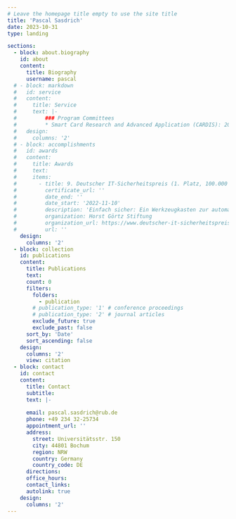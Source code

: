 ```yaml
---
# Leave the homepage title empty to use the site title
title: 'Pascal Sasdrich'
date: 2023-10-31
type: landing

sections:
  - block: about.biography
    id: about
    content:
      title: Biography
      username: pascal
  # - block: markdown
  #   id: service
  #   content:
  #     title: Service
  #     text: |-
  #         ### Program Committees
  #         * Smart Card Research and Advanced Application (CARDIS): 2021 - 2022
  #   design:
  #     columns: '2'
  # - block: accomplishments
  #   id: awards
  #   content:
  #     title: Awards
  #     text:
  #     items:
  #       - title: 9. Deutscher IT-Sicherheitspreis (1. Platz, 100.000 €)
  #         certificate_url: ''
  #         date_end: ''
  #         date_start: '2022-11-10'
  #         description: 'Einfach sicher: Ein Werkzeugkasten zur automatisierten Erstellung geschützter Hardware (zusammen mit David Knichel, Amir Moradi und Nicolai Müller)'
  #         organization: Horst Görtz Stiftung
  #         organization_url: https://www.deutscher-it-sicherheitspreis.de/
  #         url: ''
    design:
      columns: '2'
  - block: collection
    id: publications
    content:
      title: Publications
      text:
      count: 0
      filters:
        folders:
          - publication
        # publication_type: '1' # conference proceedings
        # publication_type: '2' # journal articles
        exclude_future: true
        exclude_past: false
      sort_by: 'Date'
      sort_ascending: false
    design:
      columns: '2'
      view: citation
  - block: contact
    id: contact
    content:
      title: Contact
      subtitle:
      text: |-
       
      email: pascal.sasdrich@rub.de
      phone: +49 234 32-25734
      appointment_url: ''
      address:
        street: Universitätsstr. 150
        city: 44801 Bochum
        region: NRW
        country: Germany
        country_code: DE
      directions: 
      office_hours:
      contact_links:
      autolink: true
    design:
      columns: '2'
---
```

